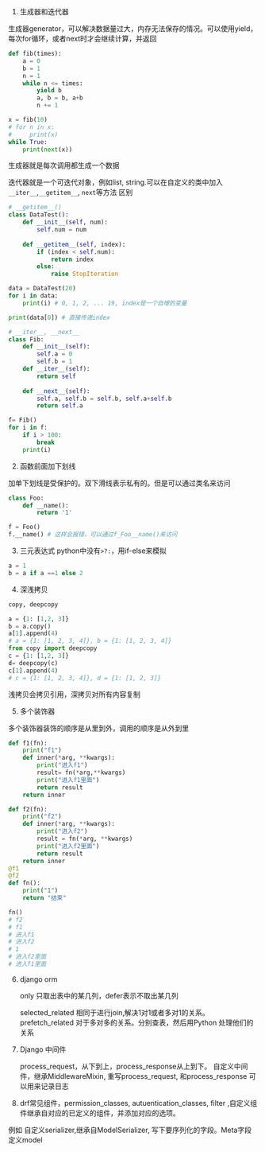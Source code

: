1. 生成器和迭代器

生成器generator，可以解决数据量过大，内存无法保存的情况。可以使用yield，每次for循环，或者next时才会继续计算，并返回
```python
def fib(times):
    a = 0
    b = 1
    n = 1
    while n <= times:
        yield b
        a, b = b, a+b
        n += 1

x = fib(10)
# for n in x:
#     print(x)
while True:
    print(next(x))
```
生成器就是每次调用都生成一个数据

迭代器就是一个可迭代对象，例如list, string.可以在自定义的类中加入 `__iter__`,`__getitem__`, `next`等方法
区别
```python
# __getitem__()
class DataTest():
    def __init__(self, num):
        self.num = num
    
    def __getitem__(self, index):
        if (index < self.num):
            return index
        else:
            raise StopIteration

data = DataTest(20)
for i in data:
    print(i) # 0, 1, 2, ... 19, index是一个自增的变量

print(data[0]) # 直接传递index
```
```python
# __iter__, __next__
class Fib:
    def __init__(self):
        self.a = 0
        self.b = 1
    def __iter__(self):
        return self
    
    def __next__(self):
        self.a, self.b = self.b, self.a+self.b
        return self.a

f= Fib()
for i in f:
    if i > 100:
        break
    print(i)
```
2. 函数前面加下划线

加单下划线是受保护的。双下滑线表示私有的。但是可以通过类名来访问 
```python
class Foo:
    def __name():
        return '1'

f = Foo()
f.__name() # 这样会报错，可以通过f_Foo__name()来访问
```

3. 三元表达式
python中没有`>?:`，用if-else来模拟

```python
a = 1
b = a if a ==1 else 2
```
4. 深浅拷贝

```python
copy, deepcopy

a = {1: [1,2, 3]}
b = a.copy()
a[1].append(4)
# a = {1: [1, 2, 3, 4]}, b = {1: [1, 2, 3, 4]}
from copy import deepcopy
c = {1: [1,2, 3]}
d= deepcopy(c)
c[1].append(4)
# c = {1: [1, 2, 3, 4]}, d = {1: [1, 2, 3]}
```
浅拷贝会拷贝引用，深拷贝对所有内容复制

5. 多个装饰器

多个装饰器装饰的顺序是从里到外，调用的顺序是从外到里
```python
def f1(fn):
    print("f1")
    def inner(*arg, **kwargs):
        print("进入f1")
        result= fn(*arg,**kwargs)
        print("进入f1里面")
        return result
    return inner

def f2(fn):
    print("f2")
    def inner(*arg, **kwargs):
        print("进入f2")
        result = fn(*arg, **kwargs)
        print("进入f2里面")
        return result
    return inner
@f1
@f2
def fn():
    print("1")
    return "结束"

fn()
# f2
# f1
# 进入f1
# 进入f2
# 1
# 进入f2里面
# 进入f1里面
```

6. django orm

    only 只取出表中的某几列，defer表示不取出某几列

    selected_related 相同于进行join,解决1对1或者多对1的关系。
    prefetch_related 对于多对多的关系。分别查表，然后用Python 处理他们的关系

7. Django 中间件

    process_request，从下到上，process_response从上到下。
    自定义中间件，继承MiddlewareMixin, 重写process_request, 和process_response
    可以用来记录日志

8. drf常见组件，permission_classes, autuentication_classes, filter ,自定义组件继承自对应的已定义的组件，并添加对应的选项。

例如 自定义serializer,继承自ModelSerializer, 写下要序列化的字段。Meta字段定义model